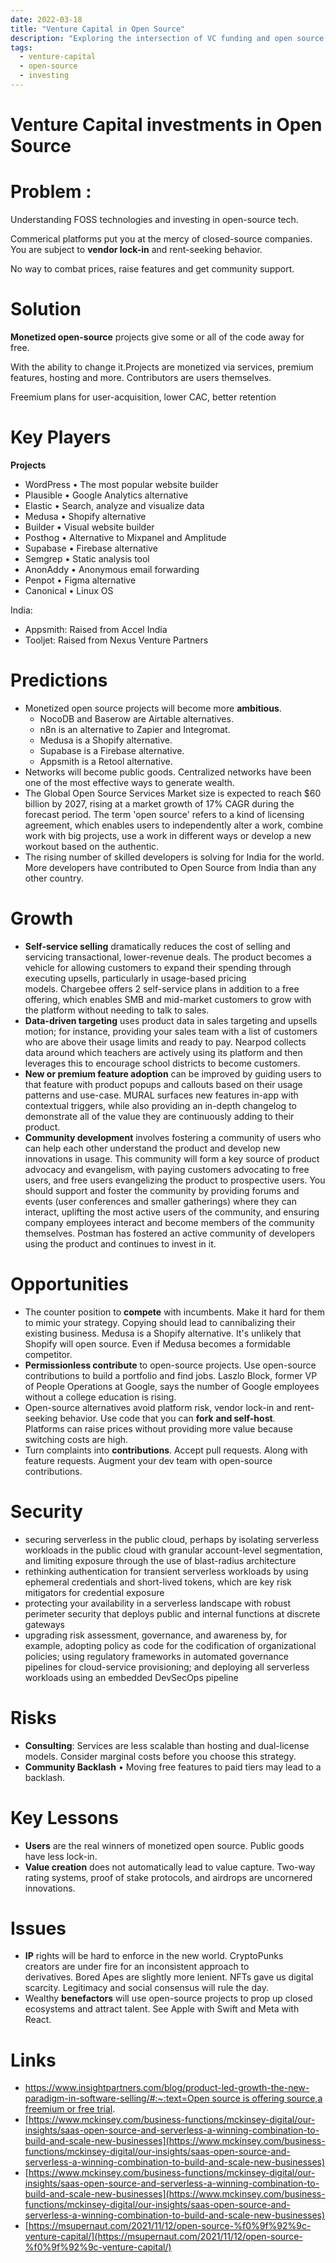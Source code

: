 ```yaml
---
date: 2022-03-18
title: "Venture Capital in Open Source"
description: "Exploring the intersection of VC funding and open source software"
tags:
  - venture-capital
  - open-source
  - investing
---
```


# Venture Capital investments in Open Source

# **Problem :**

Understanding FOSS technologies and investing in open-source tech.

Commerical platforms put you at the mercy of closed-source companies. You are subject to **vendor lock-in** and rent-seeking behavior.

No way to combat prices, raise features and get community support.

# **Solution**

**Monetized open-source** projects give some or all of the code away for free.

With the ability to change it.Projects are monetized via services, premium features, hosting and more.
Contributors are users themselves.

Freemium plans for user-acquisition, lower CAC, better retention

# Key **Players**

**Projects**

- WordPress • The most popular website builder
- Plausible • Google Analytics alternative
- Elastic • Search, analyze and visualize data
- Medusa • Shopify alternative
- Builder • Visual website builder
- Posthog • Alternative to Mixpanel and Amplitude
- Supabase • Firebase alternative
- Semgrep • Static analysis tool
- AnonAddy • Anonymous email forwarding
- Penpot • Figma alternative
- Canonical • Linux OS

India:

- Appsmith: Raised from Accel India
- Tooljet: Raised from Nexus Venture Partners

# **Predictions**

- Monetized open source projects will become more **ambitious**.
    - NocoDB and Baserow are Airtable alternatives.
    - n8n is an alternative to Zapier and Integromat.
    - Medusa is a Shopify alternative.
    - Supabase is a Firebase alternative.
    - Appsmith is a Retool alternative.
- Networks will become public goods. Centralized networks have been one of the most effective ways to generate wealth.
- The Global Open Source Services Market size is expected to reach $60 billion by 2027, rising at a market growth of 17% CAGR during the forecast period. The term 'open source' refers to a kind of licensing agreement, which enables users to independently alter a work, combine work with big projects, use a work in different ways or develop a new workout based on the authentic.
- The rising number of skilled developers is solving for India for the world. More developers have contributed to Open Source from India than any other country.

# Growth

- **Self-service selling** dramatically reduces the cost of selling and servicing transactional, lower-revenue deals. The product becomes a vehicle for allowing customers to expand their spending through executing upsells, particularly in usage-based pricing models. Chargebee offers 2 self-service plans in addition to a free offering, which enables SMB and mid-market customers to grow with the platform without needing to talk to sales.
- **Data-driven targeting** uses product data in sales targeting and upsells motion; for instance, providing your sales team with a list of customers who are above their usage limits and ready to pay. Nearpod collects data around which teachers are actively using its platform and then leverages this to encourage school districts to become customers.
- **New or premium feature adoption** can be improved by guiding users to that feature with product popups and callouts based on their usage patterns and use-case. MURAL surfaces new features in-app with contextual triggers, while also providing an in-depth changelog to demonstrate all of the value they are continuously adding to their product.
- **Community development** involves fostering a community of users who can help each other understand the product and develop new innovations in usage. This community will form a key source of product advocacy and evangelism, with paying customers advocating to free users, and free users evangelizing the product to prospective users. You should support and foster the community by providing forums and events (user conferences and smaller gatherings) where they can interact, uplifting the most active users of the community, and ensuring company employees interact and become members of the community themselves. Postman has fostered an active community of developers using the product and continues to invest in it.

# **Opportunities**

- The counter position to **compete** with incumbents. Make it hard for them to mimic your strategy. Copying should lead to cannibalizing their existing business. Medusa is a Shopify alternative. It's unlikely that Shopify will open source. Even if Medusa becomes a formidable competitor.
- **Permissionless contribute** to open-source projects. Use open-source contributions to build a portfolio and find jobs. Laszlo Block, former VP of People Operations at Google, says the number of Google employees without a college education is rising.
- Open-source alternatives avoid platform risk, vendor lock-in and rent-seeking behavior. Use code that you can **fork** **and self-host**. Platforms can raise prices without providing more value because switching costs are high.
- Turn complaints into **contributions**. Accept pull requests. Along with feature requests. Augment your dev team with open-source contributions.

# Security

- securing serverless in the public cloud, perhaps by isolating serverless workloads in the public cloud with granular account-level segmentation, and limiting exposure through the use of blast-radius architecture
- rethinking authentication for transient serverless workloads by using ephemeral credentials and short-lived tokens, which are key risk mitigators for credential exposure
- protecting your availability in a serverless landscape with robust perimeter security that deploys public and internal functions at discrete gateways
- upgrading risk assessment, governance, and awareness by, for example, adopting policy as code for the codification of organizational policies; using regulatory frameworks in automated governance pipelines for cloud-service provisioning; and deploying all serverless workloads using an embedded DevSecOps pipeline

# **Risks**

- **Consulting**: Services are less scalable than hosting and dual-license models. Consider marginal costs before you choose this strategy.
- **Community Backlash** • Moving free features to paid tiers may lead to a backlash.

# **Key Lessons**

- **Users** are the real winners of monetized open source. Public goods have less lock-in.
- **Value creation** does not automatically lead to value capture. Two-way rating systems, proof of stake protocols, and airdrops are uncornered innovations.

# Issues

- **IP** rights will be hard to enforce in the new world. CryptoPunks creators are under fire for an inconsistent approach to derivatives. Bored Apes are slightly more lenient. NFTs gave us digital scarcity. Legitimacy and social consensus will rule the day.
- Wealthy **benefactors** will use open-source projects to prop up closed ecosystems and attract talent. See Apple with Swift and Meta with React.

# **Links**

- [https://www.insightpartners.com/blog/product-led-growth-the-new-paradigm-in-software-selling/#:~:text=Open source is offering source,a freemium or free trial](https://www.insightpartners.com/blog/product-led-growth-the-new-paradigm-in-software-selling/#:~:text=Open%20source%20is%20offering%20source,a%20freemium%20or%20free%20trial).
- [https://www.mckinsey.com/business-functions/mckinsey-digital/our-insights/saas-open-source-and-serverless-a-winning-combination-to-build-and-scale-new-businesses](https://www.mckinsey.com/business-functions/mckinsey-digital/our-insights/saas-open-source-and-serverless-a-winning-combination-to-build-and-scale-new-businesses)
- [https://www.mckinsey.com/business-functions/mckinsey-digital/our-insights/saas-open-source-and-serverless-a-winning-combination-to-build-and-scale-new-businesses](https://www.mckinsey.com/business-functions/mckinsey-digital/our-insights/saas-open-source-and-serverless-a-winning-combination-to-build-and-scale-new-businesses)
- [https://msupernaut.com/2021/11/12/open-source-%f0%9f%92%9c-venture-capital/](https://msupernaut.com/2021/11/12/open-source-%f0%9f%92%9c-venture-capital/)
